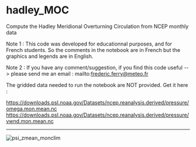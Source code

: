 # hadley_MOC
Compute the Hadley Meridional Overturning Circulation from NCEP monthly data

Note 1 : This code was developed for educationnal purposes, and for French students. So the comments in the notebook are in French but the graphics and legends are in English.

Note 2 : If you have any comment/suggestion, if you find this code useful --> please send me an email : mailto:frederic.ferry@meteo.fr

The gridded data needed to run the notebook are NOT provided. Get it here :

https://downloads.psl.noaa.gov/Datasets/ncep.reanalysis.derived/pressure/omega.mon.mean.nc
https://downloads.psl.noaa.gov/Datasets/ncep.reanalysis.derived/pressure/vwnd.mon.mean.nc

--------------------------------------------------------------------------------------------------------------------------------------------------

![psi_zmean_monclim](https://user-images.githubusercontent.com/76565450/162641912-96dcc725-e629-459b-b416-d241c12bb801.gif)

